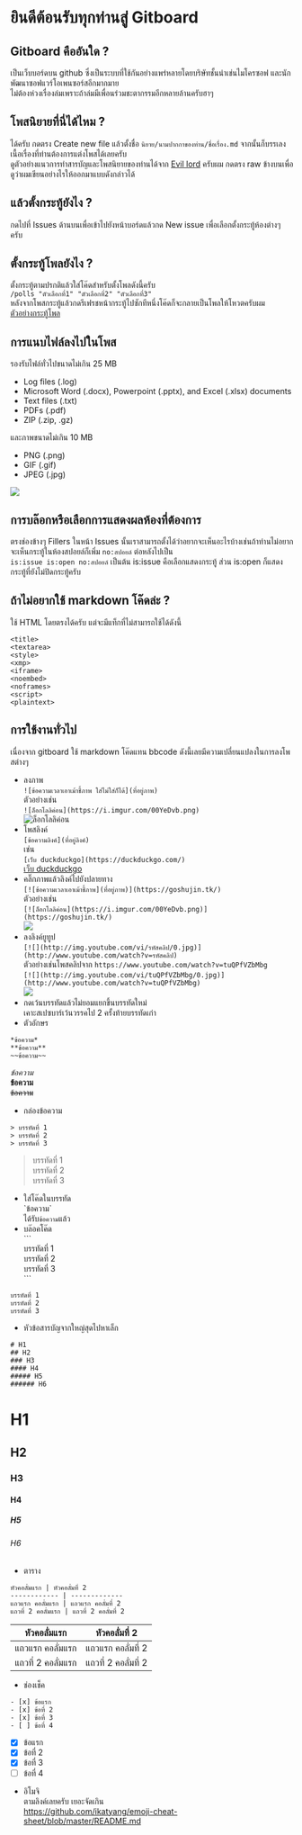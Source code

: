 # ยินดีต้อนรับทุกท่านสู่ Gitboard
## Gitboard คืออันใด ?
เป็นเว็บบอร์ดบน github ซึ่งเป็นระบบที่ใช้กันอย่างแพร่หลายโดยบริษัทชั้นนำเช่นไมโครซอฟ และนักพัฒนาซอฟแวร์โอเพนซอร์สอีกมากมาย  
ไม่ต้องห่วงเรื่องล่มเพราะถ้าล่มมีเพื่อนร่วมชะตากรรมอีกหลายล้านครับฮาๆ

## โพสนิยายที่นี่ได้ไหม ?
ได้ครับ กดตรง Create new file แล้วตั้งชื่อ `นิยาย/นามปากกาของท่าน/ชื่อเรื่อง.md` จากนั้นก็บรรเลงเนื้อเรื่องที่ท่านต้องการแต่งโพสได้เลยครับ  
ดูตัวอย่างแนวการทำสารบัญและโพสนิยายของท่านได้จาก [Evil lord](/นิยาย/Richter03/Evil%20lord.md) ครับผม กดตรง raw ข้างบนเพื่อดูว่าผมเขียนอย่างไรให้ออกมาแบบดังกล่าวได้

## แล้วตั้งกระทู้ยังไง ?
กดไปที่ Issues ด้านบนเพื่อเข้าไปยังหน้าบอร์ดแล้วกด New issue เพื่อเลือกตั้งกระทู้ห้องต่างๆ ครับ

## ตั้งกระทู้โพลยังไง ?
ตั้งกระทู้ตามปรกติแล้วใส่โค๊ดสำหรับตั้งโพลดังนี้ครับ  
`/polls "ตัวเลือกที่1" "ตัวเลือกที่2" "ตัวเลือกที่3"`  
หลังจากโพสกระทู้แล้วกดรีเฟรชหน้ากระทู้ไปซักทีหนึ่งโค๊ดก็จะกลายเป็นโพลให้โหวตครับผม  
[ตัวอย่างกระทู้โพล](https://github.com/Richter03/gitboard/issues/10)

## การแนบไฟล์ลงไปในโพส
รองรับไฟล์ทั่วไปขนาดไม่เกิน 25 MB  
- Log files (.log)
- Microsoft Word (.docx), Powerpoint (.pptx), and Excel (.xlsx) documents
- Text files (.txt)
- PDFs (.pdf)
- ZIP (.zip, .gz)

และภาพขนาดไม่เกิน 10 MB  
- PNG (.png)
- GIF (.gif)
- JPEG (.jpg)

![](https://help.github.com/assets/images/help/pull_requests/dragging_images.gif)

## การบล๊อกหรือเลือกการแสดงผลห้องที่ต้องการ
ตรงช่องข้างๆ Fillers ในหน้า Issues นั้นเราสามารถตั้งได้ว่าอยากจะเห็นอะไรบ้างเช่นถ้าท่านไม่อยากจะเห็นกระทู้ในห้องสปอยล์ก็เพิ่ม `no:สปอยล์` ต่อหลังไปเป็น  
`is:issue is:open no:สปอยล์` เป็นต้น is:issue คือเลือกแสดงกระทู้ ส่วน is:open ก็แสดงกระทู้ที่ยังไม่ปิดกระทู้ครับ  

## ถ้าไม่อยากใช้ markdown โค๊ดล่ะ ?
ใช้ HTML โดยตรงได้ครับ แต่จะมีแท็กที่ไม่สามารถใช้ได้ดังนี้  
```
<title>
<textarea>
<style>
<xmp>
<iframe>
<noembed>
<noframes>
<script>
<plaintext>
```

## การใช้งานทั่วไป
เนื่องจาก gitboard ใช้ markdown โค๊ดแทน bbcode ดังนี้เลยมีความเปลี่ยนแปลงในการลงโพสต่างๆ

- ลงภาพ  
`![ข้อความเวลาเอาเม้าชี้ภาพ ใส่ไม่ใส่ก็ได้](ที่อยู่ภาพ)`  
ตัวอย่างเช่น  
`![ล็อกโลลิค่อน](https://i.imgur.com/00YeDvb.png)`  
![ล็อกโลลิค่อน](https://i.imgur.com/00YeDvb.png)
- โพสลิงค์  
`[ข้อความลิงค์](ที่อยู่ลิงค์)`  
เช่น  
`[เว็บ duckduckgo](https://duckduckgo.com/)`  
[เว็บ duckduckgo](https://duckduckgo.com/)
- คลิ๊กภาพแล้วลิงค์ไปยังปลายทาง  
`[![ข้อความเวลาเอาเม้าชี้ภาพ](ที่อยู่ภาพ)](https://goshujin.tk/)`  
ตัวอย่างเช่น  
`[![ล็อกโลลิค่อน](https://i.imgur.com/00YeDvb.png)](https://goshujin.tk/)`  
[![](https://i.imgur.com/00YeDvb.png)](https://goshujin.tk/)
- ลงลิงค์ยูทูป  
`[![](http://img.youtube.com/vi/รหัสคลิป/0.jpg)](http://www.youtube.com/watch?v=รหัสคลิป)`  
ตัวอย่างเช่นโพสคลิปจาก `https://www.youtube.com/watch?v=tuQPfVZbMbg`  
`[![](http://img.youtube.com/vi/tuQPfVZbMbg/0.jpg)](http://www.youtube.com/watch?v=tuQPfVZbMbg)`  
[![](http://img.youtube.com/vi/tuQPfVZbMbg/0.jpg)](http://www.youtube.com/watch?v=tuQPfVZbMbg)
- กดเว้นบรรทัดแล้วไม่ยอมแยกขึ้นบรรทัดใหม่  
เคาะสเปซบาร์เว้นวรรคไป 2 ครั้งท้ายบรรทัดเก่า
- ตัวอักษร  
```
*ข้อความ*  
**ข้อความ**  
~~ข้อความ~~
```
*ข้อความ*  
**ข้อความ**  
~~ข้อความ~~  
- กล่องข้อความ
```
> บรรทัดที่ 1  
> บรรทัดที่ 2  
> บรรทัดที่ 3  
```
> บรรทัดที่ 1  
> บรรทัดที่ 2  
> บรรทัดที่ 3  
- ใส่โค๊ดในบรรทัด  
\`ข้อความ\`  
ได้รับ`ข้อความ`แล้ว
- บล๊อคโค๊ด  
\`\`\`  
บรรทัดที่ 1  
บรรทัดที่ 2  
บรรทัดที่ 3  
\`\`\`  
```
บรรทัดที่ 1  
บรรทัดที่ 2  
บรรทัดที่ 3  
```
- หัวข้อสารบัญจากใหญ่สุดไปหาเล็ก
```
# H1
## H2
### H3
#### H4
##### H5
###### H6
```
# H1
## H2
### H3
#### H4
##### H5
###### H6

- ตาราง
```
หัวคอลั่มแรก | หัวคอลั่มที่ 2
------------ | -------------
แถวแรก คอลั่มแรก | แถวแรก คอลั่มที่ 2
แถวที่ 2 คอลั่มแรก | แถวที่ 2 คอลั่มที่ 2
```
หัวคอลั่มแรก | หัวคอลั่มที่ 2
------------ | -------------
แถวแรก คอลั่มแรก | แถวแรก คอลั่มที่ 2
แถวที่ 2 คอลั่มแรก | แถวที่ 2 คอลั่มที่ 2

- ช่องเช็ค
```
- [x] ข้อแรก
- [x] ข้อที่ 2
- [x] ข้อที่ 3
- [ ] ข้อที่ 4
```
- [x] ข้อแรก
- [x] ข้อที่ 2
- [x] ข้อที่ 3
- [ ] ข้อที่ 4

- อิโมจิ  
  ตามลิงค์เลยครับ เยอะจัดเกิน  
  https://github.com/ikatyang/emoji-cheat-sheet/blob/master/README.md
